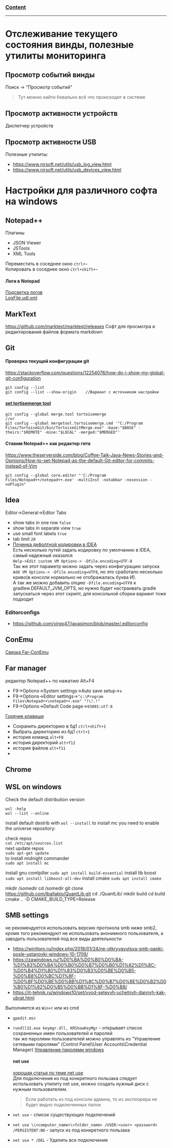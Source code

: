 ### [Content](../contents.md)

-----------------------------

# Отслеживание текущего состояния винды, полезные утилиты мониторинга

## Просмотр событий винды
Поиск -> "Просмотр событий"
> Тут можно найти бквально всё что происходит в системе

## Просмотр активности устройств
Диспетчер устройств

## Просмотр активности USB
Полезные утилиты:
- https://www.nirsoft.net/utils/usb_log_view.html
- https://www.nirsoft.net/utils/usb_devices_view.html

# Настройки для различного софта на windows

## Notepad++

Плагины

- JSON Viewer
- JSTools
- XML Tools

Переместить в соседнее окно `ctrl+~`  
Копировать в соседнее окно `ctrl+shift+~`

#### Логи в Notepad

[Подсветка логов](https://gist.github.com/mmdemirbas/3713724)  
[LogFile.udl.xml](../resources/settings/LogFile.udl.xml)  

## MarkText

https://github.com/marktext/marktext/releases
Софт для просмотра и редактирования файлов формата markdown

## Git

#### Проверка текущей конфигурации git

https://stackoverflow.com/questions/12254076/how-do-i-show-my-global-git-configuration

```
git config --list
git config --list --show-origin    //Вариант с источником настройки
```

#### [set tortisemerge tool](https://devstuffs.wordpress.com/2013/03/08/setting-tortoisegitmerge-in-msysgit-as-the-git-mergetool/)

```
git config --global merge.tool tortoisemerge
//or
git config --global mergetool.tortoisemerge.cmd '"C:/Program Files/TortoiseGit/bin/TortoiseGitMerge.exe" -base:"$BASE" -theirs:"$REMOTE" -mine:"$LOCAL" -merged:"$MERGED"'
```

#### Ставим Notepad++ как редактор гита

https://www.theserverside.com/blog/Coffee-Talk-Java-News-Stories-and-Opinions/How-to-set-Notepad-as-the-default-Git-editor-for-commits-instead-of-Vim

```
git config --global core.editor "'C:/Program Files/Notepad++/notepad++.exe' -multiInst -notabbar -nosession -noPlugin"
```

## Idea

Editor->General->Editor Tabs

- show tabs in one row `false`
- show tabs in separate view `true`
- use small font labels `true`
- tab limit `20`
- [Починка дефолтной кодировки в IDEA](https://youtrack.jetbrains.com/issue/IDEA-276155/Unable-to-change-gradle-build-output-encoding)  
  Есть несколько путей задать кодировку по умолчанию в IDEA, самый надежный оказался   
    ```` Help->Edit custom VM Options-> -Dfile.encoding=UTF-8 ````  
  Так же этот параметр можно задать через конфигурацию запуска `Add VM Options-> -Dfile.encoding=UTF8`, но это сработало
  несколько криво(в консоли нормально не отображалась буква И).  
  А так же можно добавить опцию `-Dfile.encoding=UTF8` к gradlew.DEFAULT_JVM_OPTS, но нужно будет настраивать gradle запускаться через
  этот скрипт, для консольной сборки вариант тоже подходит

### Editorconfigs

- https://github.com/virgo47/javasimon/blob/master/.editorconfig

## ConEmu

[Связка Far-ConEmu](http://chuchuva.com/pavel/2012/07/far-manager-and-console-output/)

## Far manager

редактор Notepad++ по нажатию Alt+F4     

- F9->Options->System settings->Auto save setup->`x`
- F9->Options->Editor settings->`"c:\Program Files\Notepad++\notepad++.exe" "!\!.!"`
- F9->Options->Default Code page->`65001:utf-8`

[Горячие клавиши](https://cheatography.com/alexzaitzev/cheat-sheets/far-3/)

- Сохранить директорию в бд1  `ctrl+shift+1`  
- Выбрать директорию из бд1 `ctrl+1`  
- история команд `alt+F8`  
- история директорий `alt+f12`  
- история файлов `alt+f11`  
- 

## Chrome

## WSL on windows

Check the default distribution version

```
wsl -help
wsl --list --online
```

install default destrib with `wsl --install`
to install mc you need to enable the universe repository:

check repos   
`cat /etc/apt/sources.list`  
next update repos  
`sudo apt-get update`  
to install midnight commander  
`sudo apt install mc`  

install gnu comlpiller
`sudo apt install build-essential`
install lib boost
`sudo apt install libboost-all-dev`
install cmake
`sudo apt install cmake`

mkdir /somedir
cd /somedir
git clone https://github.com/lballabio/QuantLib.git
cd ./QuantLib/
mkdir build
cd build
cmake .. -D CMAKE_BUILD_TYPE=Release

## SMB settings

не рекомендуется использовать версию протокола smb ниже smb2, кроме того рекомендуют не использовать анонимного 
пользователя, а заводить пользователей под все виды деятельности

- https://winitpro.ru/index.php/2018/01/24/ne-otkryvayutsya-smb-papki-posle-ustanovki-windows-10-1709/
- https://zawindows.ru/%D0%BA%D0%B0%D0%BA-%D1%83%D0%BA%D0%B0%D0%B7%D0%B0%D1%82%D1%8C-%D0%B4%D1%80%D1%83%D0%B3%D0%BE%D0%B5-%D0%B8%D0%BC%D1%8F-%D0%BF%D0%BE%D0%BB%D1%8C%D0%B7%D0%BE%D0%B2%D0%B0%D1%82%D0%B5%D0%BB%D1%8F-%D0%B8/
- https://it-tehnik.ru/windows10/set/vvod-setevyh-uchetnyh-dannyh-kak-ubrat.html

Выполняется из ``Win+r`` или из cmd  

- ``gpedit.msc``

- ``rundll32.exe keymgr.dll, KRShowKeyMgr``  - открывает список сохраненных имен пользователей и паролей  
  так же паролями пользователей можно управлять из "Управление сетевыми паролями" (Control Panel\User Accounts\Credential Manager)
  [Управление паролями windows](https://winitpro.ru/index.php/2012/04/17/upravlenie-soxranennymi-parolyami-v-windows-7/)
  
    #### net use
  
    [хорошая статья по теме net use](https://cmd4win.ru/administrirovanie-seti/upravlenie-setyu/68-net-use)  
    Для подключения из под конкретного пользака следует использовать утилиту net use, можно создать нужный диск с нужным пользователем.
  
  >   Если работать из под консоли админа, то из эксплорера не будет видно подключенных папок

- ``net use`` - список существующих подключений

- ``net use \\<computer_name>\<folder_name> /USER:<user> <password> /PERSISTENT:NO`` - запуск из под конкретного пользака

- ``net use * /DEL`` - Удалить все подключения
